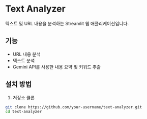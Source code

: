 # Text Analyzer

텍스트 및 URL 내용을 분석하는 Streamlit 웹 애플리케이션입니다.

## 기능
- URL 내용 분석
- 텍스트 분석
- Gemini API를 사용한 내용 요약 및 키워드 추출

## 설치 방법

1. 저장소 클론
```bash
git clone https://github.com/your-username/text-analyzer.git
cd text-analyzer
